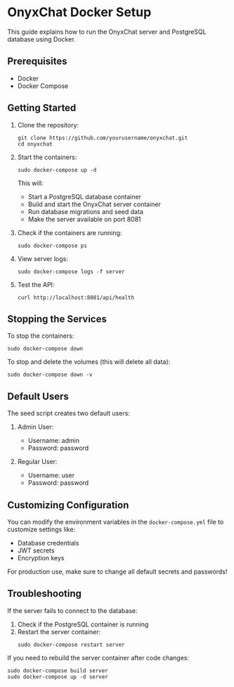 # OnyxChat Docker Setup

This guide explains how to run the OnyxChat server and PostgreSQL database using Docker.

## Prerequisites

- Docker
- Docker Compose

## Getting Started

1. Clone the repository:
   ```
   git clone https://github.com/yourusername/onyxchat.git
   cd onyxchat
   ```

2. Start the containers:
   ```
   sudo docker-compose up -d
   ```

   This will:
   - Start a PostgreSQL database container
   - Build and start the OnyxChat server container
   - Run database migrations and seed data
   - Make the server available on port 8081

3. Check if the containers are running:
   ```
   sudo docker-compose ps
   ```

4. View server logs:
   ```
   sudo docker-compose logs -f server
   ```

5. Test the API:
   ```
   curl http://localhost:8081/api/health
   ```

## Stopping the Services

To stop the containers:
```
sudo docker-compose down
```

To stop and delete the volumes (this will delete all data):
```
sudo docker-compose down -v
```

## Default Users

The seed script creates two default users:

1. Admin User:
   - Username: admin
   - Password: password

2. Regular User:
   - Username: user
   - Password: password

## Customizing Configuration

You can modify the environment variables in the `docker-compose.yml` file to customize settings like:
- Database credentials
- JWT secrets
- Encryption keys

For production use, make sure to change all default secrets and passwords!

## Troubleshooting

If the server fails to connect to the database:
1. Check if the PostgreSQL container is running
2. Restart the server container:
   ```
   sudo docker-compose restart server
   ```

If you need to rebuild the server container after code changes:
```
sudo docker-compose build server
sudo docker-compose up -d server
``` 